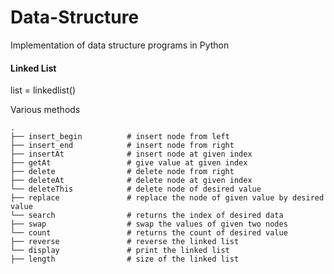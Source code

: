 # Data-Structure
Implementation of data structure programs in Python

#### Linked List
list = linkedlist() 

Various methods

    .
    ├── insert_begin          # insert node from left
    ├── insert_end            # insert node from right
    ├── insertAt              # insert node at given index
    ├── getAt                 # give value at given index
    ├── delete                # delete node from right
    ├── deleteAt              # delete node at given index
    └── deleteThis            # delete node of desired value
    ├── replace               # replace the node of given value by desired value
    └── search                # returns the index of desired data
    ├── swap                  # swap the values of given two nodes             
    └── count                 # returns the count of desired value 
    ├── reverse               # reverse the linked list              
    └── display               # print the linked list
    ├── length                # size of the linked list              
